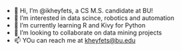 - 👋 Hi, I’m @ikheyfets, a CS M.S. candidate at BU!
- 👀 I’m interested in data scince, robotics and automation
- 🌱 I’m currently learning R and Kivy for Python
- 💞️ I’m looking to collaborate on data mining projects
- 📫 YOu can reach me at kheyfets@bu.edu

<!---
ikheyfets/ikheyfets is a ✨ special ✨ repository because its `README.md` (this file) appears on your GitHub profile.
You can click the Preview link to take a look at your changes.
--->
